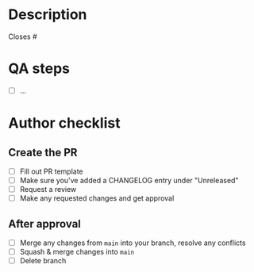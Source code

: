 # Description

<!-- What changed in this PR? -->

<!-- Add issue number this PR closes -->

Closes #

# QA steps

<!-- Add any QA steps a review should follow to review this PR -->

- [ ] ...

# Author checklist

## Create the PR

- [ ] Fill out PR template
- [ ] Make sure you've added a CHANGELOG entry under "Unreleased"
- [ ] Request a review
- [ ] Make any requested changes and get approval

## After approval

- [ ] Merge any changes from `main` into your branch, resolve any conflicts
- [ ] Squash & merge changes into `main`
- [ ] Delete branch
